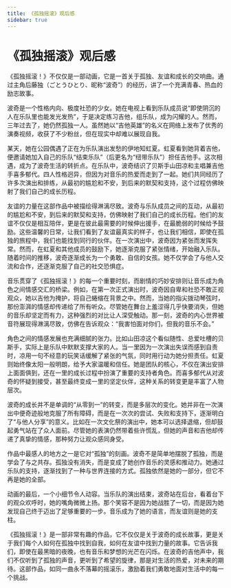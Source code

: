 ```yaml
---
title: 《孤独摇滚》观后感
sidebar: true
---
```


# 《孤独摇滚》观后感

<ClientOnly>
<title-pv/>
</ClientOnly>


《孤独摇滚！》不仅仅是一部动画，它是一首关于孤独、友谊和成长的交响曲。通过主角后藤独（ごとうひとり、昵称“波奇”）的经历，讲了一个充满青春、热血的励志故事。

波奇是一个性格内向、极度社恐的少女。她在电视上看到乐队成员说“即使阴沉的人在乐队里也能发光发热”，于是决定练习吉他，组乐队，成为闪耀的人。然而，三年过去了，她仍然孤独一人。虽然她以“吉他英雄”的名义在网络上发布了优秀的演奏视频，收获了不少粉丝，但在现实中却难以展现自我。

某天，她在公园偶遇了正在为乐队演出发愁的伊地知虹夏。虹夏看到她背着吉他，便邀请她加入自己的乐队“结束乐队”（后更名为“纽带乐队”）担任吉他手。这次相遇，成为了波奇生活的转折点。在乐队中，波奇结识了贝斯手山田凉和主唱兼吉他手喜多郁代。四人性格迥异，但因为对音乐的热爱而走到了一起。她们共同经历了许多次演出和排练，从最初的尴尬和不安，到后来的默契和支持，这个过程仿佛映射了我们自己的成长历程。

友谊的力量在这部作品中被描绘得淋漓尽致。波奇与乐队成员之间的互动，从最初的尴尬和不安，到后来的默契和支持，仿佛映射了我们自己的成长历程。他们的友谊不仅仅是相互陪伴，更是在彼此最需要的时候伸出援手，在最脆弱的时候给予鼓励。这些温馨的日常，让我们看到了友谊最真实的样子，也让我们相信，即使在孤独的旅程中，我们也能找到同行的伙伴。在一次演出中，波奇因为紧张而发挥失常。然而，在虹夏和其他成员的鼓励下，她逐渐克服了紧张情绪，开始融入乐队。随着时间的推移，波奇逐渐成长为一个勇敢、自信的女孩。她不仅学会了与他人交流和合作，还逐渐克服了自己的社交恐惧症。

音乐贯穿了《孤独摇滚！》的每一个重要时刻，而剧情的巧妙安排则让音乐成为角色之间情感交汇的桥梁。例如，在第一次正式演出时，波奇因自卑和社恐不敢正视观众，她以吉他为掩护，将自己蜷缩在背景之中。然而，当她的指尖拨动琴弦时，那份澎湃的情感却传递给了所有听众。尽管她在舞台上羞涩得几乎快要消失，但她的音乐却坚定而有力，这种强烈的对比让人深受触动。那一刻，波奇的内心世界被音符展现得淋漓尽致，仿佛在告诉观众：“我害怕面对你们，但我的音乐不会。”

角色之间的情感发展也充满细腻的张力。比如山田凉这个看似随性、总爱吐槽的贝斯手，实际上是乐队中默默支撑大家的人。当一里因为一次演出失误而感到自责时，凉用一句不经意的玩笑话缓解了紧张的气氛，同时用行动为她分担责任。虹夏则始终像太阳一般明朗，给予大家温暖和信任。她是团队的核心，不仅在演出安排上面面俱到，还在一里的成长过程中扮演了重要的支持者角色。而喜多郁代从对波奇的怀疑到接受，甚至最终变成一里的坚定伙伴，这种关系的转变更是丰富了人物层次。

波奇的成长并不是单调的“从零到一”的转变，而是多层次的变化。她并非在一次演出中便奇迹般地克服了所有障碍，而是在一次次的尝试、失败和支持下，逐渐明白了“与他人分享”的意义。比如在一次文化祭的演出中，她本可以选择退缩，但却鼓起勇气站在了众人面前。尽管她的表演仍然带着些许慌乱，但她的声音和吉他却传递了真挚的情感，那种努力让观众感同身受。

作品中最感人的地方之一是它对“孤独”的刻画。波奇不是简单地摆脱了孤独，而是学会了与之共存。孤独没有消失，而是变成了她创作音乐的灵感和推动力。她通过乐队的支持，逐渐找到了一种与世界连接的方式。孤独依然是她的一部分，但它不再是她的全部。

动画的最后，一个小细节令人动容。当乐队的演出结束，波奇站在后台，看着台下的观众欢呼时，她的嘴角微微上扬。那个笑容不是因为她战胜了一切，而是因为她发现自己终于迈出了足够重要的一步。音乐成为了她的语言，而友谊则是她的支柱。

《孤独摇滚！》是一部非常有趣的作品，它不仅仅是关于波奇的成长故事，更是关于我们每个人如何在孤独中找到自我，如何在友谊中找到力量的故事。它告诉我们，即使在最黑暗的夜晚，也有音乐和梦想的光芒在闪烁。在波奇的吉他声中，我们不仅听到了孤独的声音，更听到了希望的旋律，那是对生活的热爱，对未来的期待。这部作品，如同一曲永不落幕的摇滚乐，激励着我们勇敢地面对生活中的每一个挑战。 


<ClientOnly>
  <leave/>
</ClientOnly/>
